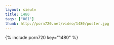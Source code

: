 ```yaml
--- 
layout: sieutv
title: 1480
tags: ["001"]
thumb: http://porn720.net/video/1480/poster.jpg
---
```

{% include porn720 key="1480" %} 
